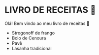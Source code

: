 # LIVRO DE RECEITAS :orange_book:

Olá! Bem vindo ao meu livro de receitas :wave:

- Strogonoff de frango
- Bolo de Cenoura
- Pavê
- Lasanha tradicional

